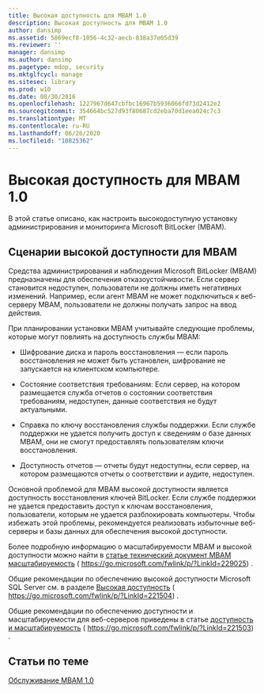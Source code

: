 ```yaml
---
title: Высокая доступность для MBAM 1.0
description: Высокая доступность для MBAM 1.0
author: dansimp
ms.assetid: 5869ecf8-1056-4c32-aecb-838a37e05d39
ms.reviewer: ''
manager: dansimp
ms.author: dansimp
ms.pagetype: mdop, security
ms.mktglfcycl: manage
ms.sitesec: library
ms.prod: w10
ms.date: 08/30/2016
ms.openlocfilehash: 1227967d647cbfbc16967b5936066fd73d2412e2
ms.sourcegitcommit: 354664bc527d93f80687cd2eba70d1eea024c7c3
ms.translationtype: MT
ms.contentlocale: ru-RU
ms.lasthandoff: 06/26/2020
ms.locfileid: "10825362"
---
```

# Высокая доступность для MBAM 1.0


В этой статье описано, как настроить высокодоступную установку администрирования и мониторинга Microsoft BitLocker (MBAM).

## Сценарии высокой доступности для MBAM


Средства администрирования и наблюдения Microsoft BitLocker (MBAM) предназначены для обеспечения отказоустойчивости. Если сервер становится недоступен, пользователи не должны иметь негативных изменений. Например, если агент MBAM не может подключиться к веб-серверу MBAM, пользователи не должны получать запрос на ввод действия.

При планировании установки MBAM учитывайте следующие проблемы, которые могут повлиять на доступность службы MBAM:

-   Шифрование диска и пароль восстановления — если пароль восстановления не может быть установлен, шифрование не запускается на клиентском компьютере.

-   Состояние соответствия требованиям: Если сервер, на котором размещается служба отчетов о состоянии соответствия требованиям, недоступен, данные соответствия не будут актуальными.

-   Справка по ключу восстановления службы поддержки. Если службе поддержки не удается получить доступ к сведениям о базе данных MBAM, они не смогут предоставлять пользователям ключи восстановления.

-   Доступность отчетов — отчеты будут недоступны, если сервер, на котором размещаются отчеты о соответствии и аудите, недоступен.

Основной проблемой для MBAM высокой доступности является доступность восстановления ключей BitLocker. Если службе поддержки не удается предоставить доступ к ключам восстановления, пользователи, которым не удается разблокировать компьютеры. Чтобы избежать этой проблемы, рекомендуется реализовать избыточные веб-серверы и базы данных для обеспечения высокой доступности.

Более подробную информацию о масштабируемости MBAM и высокой доступности можно найти в [статье технический документ MBAM масштабируемость](https://go.microsoft.com/fwlink/p/?LinkId=229025) ( https://go.microsoft.com/fwlink/p/?LinkId=229025) .

Общие рекомендации по обеспечению высокой доступности Microsoft SQL Server см. в разделе [Высокая доступность](https://go.microsoft.com/fwlink/p/?LinkId=221504) ( https://go.microsoft.com/fwlink/p/?LinkId=221504) .

Общие рекомендации по обеспечению доступности и масштабируемости для веб-серверов приведены в статье [доступность и масштабируемость](https://go.microsoft.com/fwlink/p/?LinkId=221503) ( https://go.microsoft.com/fwlink/p/?LinkId=221503) .

## Статьи по теме


[Обслуживание MBAM 1.0](maintaining-mbam-10.md)

 

 






